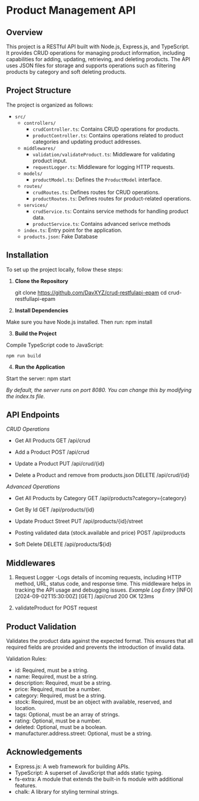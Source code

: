 # Product Management API

## Overview

This project is a RESTful API built with Node.js, Express.js, and TypeScript. It provides CRUD operations for managing product information, including capabilities for adding, updating, retrieving, and deleting products. The API uses JSON files for storage and supports operations such as filtering products by category and soft deleting products.

## Project Structure

The project is organized as follows:

- `src/`
  - `controllers/`
    - `crudController.ts`: Contains CRUD operations for products.
    - `productController.ts`: Contains operations related to product categories and updating product addresses.
  - `middlewares/`
    - `validation/validateProduct.ts`: Middleware for validating product input.
    - `requestLogger.ts`: Middleware for logging HTTP requests.
  - `models/`
    - `productModel.ts`: Defines the `ProductModel` interface.
  - `routes/`
    - `crudRoutes.ts`: Defines routes for CRUD operations.
    - `productRoutes.ts`: Defines routes for product-related operations.
  - `services/`
    - `crudService.ts`: Contains service methods for handling product data.
    - `productService.ts`: Contains advanced serivce methods
  - `index.ts`: Entry point for the application.
  - `products.json`: Fake Database

## Installation

To set up the project locally, follow these steps:

1. **Clone the Repository**

   git clone https://github.com/DavXYZ/crud-restfulapi-epam
   cd crud-restfullapi-epam

2. **Install Dependencies**

Make sure you have Node.js installed. Then run:
    npm install

3. **Build the Project**

Compile TypeScript code to JavaScript:

    npm run build

4. **Run the Application**

Start the server:
    npm start

*By default, the server runs on port 8080. You can change this by modifying the index.ts file.*

## API Endpoints

*CRUD Operations*

* Get All Products
    GET /api/crud

* Add a Product
    POST /api/crud

* Update a Product
    PUT /api/crud/{id}

* Delete a Product and remove from products.json
    DELETE /api/crud/{id}

*Advanced Operations*

* Get All Products by Category
    GET /api/products?category={category}
  
* Get By Id
    GET /api/products/{id}

* Update Product Street
    PUT /api/products/{id}/street

* Posting validated data (stock.available and price)
    POST /api/products
  
* Soft Delete
    DELETE /api/products/${id}

## Middlewares
1. Request Logger
   -Logs details of incoming requests, including HTTP method, URL, status code, and response time. This middleware helps in tracking the API usage and debugging issues.
*Example Log Entry*
[INFO] [2024-09-02T15:30:00Z] [GET] /api/crud 200 OK 123ms

2. validateProduct for POST request



## Product Validation
   Validates the product data against the expected format. This ensures that all required fields are provided and prevents the introduction of invalid data.

Validation Rules:

* id: Required, must be a string.
* name: Required, must be a string.
* description: Required, must be a string.
* price: Required, must be a number.
* category: Required, must be a string.
* stock: Required, must be an object with available, reserved, and location.
* tags: Optional, must be an array of strings.
* rating: Optional, must be a number.
* deleted: Optional, must be a boolean.
* manufacturer.address.street: Optional, must be a string.


## Acknowledgements
* Express.js: A web framework for building APIs.
* TypeScript: A superset of JavaScript that adds static typing.
* fs-extra: A module that extends the built-in fs module with additional features.
* chalk: A library for styling terminal strings.

